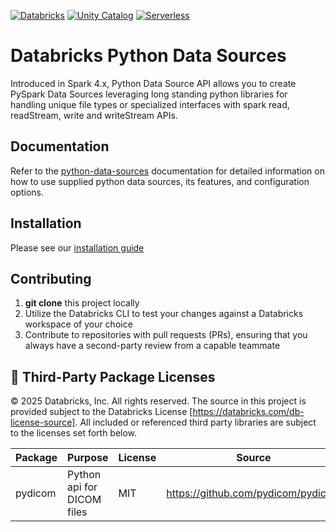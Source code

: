
[![Databricks](https://img.shields.io/badge/Databricks-Solution_Accelerator-FF3621?style=for-the-badge&logo=databricks)](https://databricks.com)
[![Unity Catalog](https://img.shields.io/badge/Unity_Catalog-Enabled-00A1C9?style=for-the-badge)](https://docs.databricks.com/en/data-governance/unity-catalog/index.html)
[![Serverless](https://img.shields.io/badge/Serverless-Compute-00C851?style=for-the-badge)](https://docs.databricks.com/en/compute/serverless.html)
# Databricks Python Data Sources
Introduced in Spark 4.x, Python Data Source API allows you to create PySpark Data Sources leveraging long standing python libraries for handling unique file types or specialized interfaces with spark read, readStream, write and writeStream APIs.

## Documentation
Refer to the [python-data-sources](https://databricks-industry-solutions.github.io/python-data-sources/) documentation for detailed information on how to use supplied python data sources, its features, and configuration options.

## Installation
Please see our [installation guide](./INSTALL.md)

## Contributing

1. **git clone** this project locally
2. Utilize the Databricks CLI to test your changes against a Databricks workspace of your choice
3. Contribute to repositories with pull requests (PRs), ensuring that you always have a second-party review from a capable teammate


## 📄 Third-Party Package Licenses

&copy; 2025 Databricks, Inc. All rights reserved. The source in this project is provided subject to the Databricks License [https://databricks.com/db-license-source]. All included or referenced third party libraries are subject to the licenses set forth below.

| Package | Purpose | License | Source |
|---------|---------|---------|--------|
| pydicom	| Python api for DICOM files |	MIT	| https://github.com/pydicom/pydicom |
